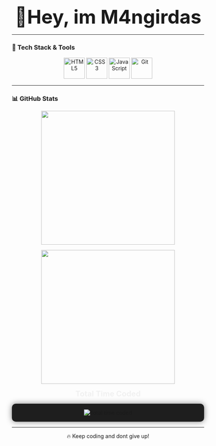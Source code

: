 <!-- GitHub Profile README -->

<h3 align="center"><strong><span style="font-size: 50px;">🚀Hey, im M4ngirdas</span></strong></h3>

---

### 🚀 Tech Stack & Tools  
<p align="center">
  <img src="https://img.icons8.com/color/48/000000/html-5.png" alt="HTML5" width="55" />
  <img src="https://img.icons8.com/color/48/000000/css3.png" alt="CSS3" width="55" />
  <img src="https://img.icons8.com/color/48/000000/javascript.png" alt="JavaScript" width="55" />
  <img src="https://img.icons8.com/ios-filled/50/F05033/git.png" alt="Git" width="55" />
</p>

---

### 📊 GitHub Stats  
<p align="center">
  <img src="https://github-readme-streak-stats.herokuapp.com/?user=M4ngirdas&theme=dark&hide_border=false" width="350"/>
</p>
<p align="center">
  <img src="https://github-readme-stats.vercel.app/api/top-langs/?username=M4ngirdas&layout=compact&theme=dark&hide_border=false" width="350"/>
</p>
<p align="center">
  <span style="font-size: 20px; font-weight: bold; color: #f1f1f1;">Total Time Coded</span>
</p>
<p align="center" style="background-color: #1e1e1e; border-radius: 10px; padding: 15px; box-shadow: 0 0 15px rgba(0, 0, 0, 0.5);">
  <img src="https://wakatime.com/badge/user/227c609a-e3b1-47b1-8e8f-7e368c0b34e6.svg" alt="Total time coded" />
</p>








---

<p align="center">🔥 Keep coding and dont give up!</p>
